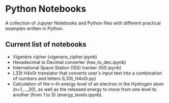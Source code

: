 # Python Notebooks
A collection of Jupyter Notebooks and Python files with different practical examples written in Python.

## Current list of notebooks
- Vigenère cipher (vigenere_cipher.ipynb)
- Hexadecimal to Decimal converter (hex_to_dec.ipynb)
- International Space Station (ISS) tracker (ISS.ipynb)
- L33t H4x0r translator that converts user's input text into a combination of numbers and letters (L33t_H4x0r.py)
- Calculation of the n-th energy level of an electron in the Hydrogen atom (n=1,...,20), as well as the released energy to move from one level to another (from 1 to 5) (energy_levels.ipynb).
